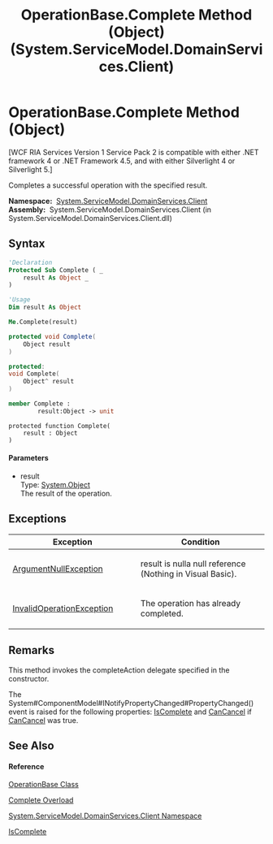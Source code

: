 ﻿---
title: OperationBase.Complete Method (Object) (System.ServiceModel.DomainServices.Client)
TOCTitle: Complete Method (Object)
ms:assetid: M:System.ServiceModel.DomainServices.Client.OperationBase.Complete(System.Object)
ms:mtpsurl: https://msdn.microsoft.com/en-us/library/system.servicemodel.domainservices.client.operationbase.complete(v=VS.91)
ms:contentKeyID: 28754539
ms.date: 01/27/2012
mtps_version: v=VS.91
dev_langs:
- vb
- csharp
- c++
- fsharp
- jscript
api_location:
- System.ServiceModel.DomainServices.Client.dll
api_name:
- System.ServiceModel.DomainServices.Client.OperationBase.Complete
api_type:
- Managed
topic_type:
- apiref
- kbSyntax
product_family_name: VS
ROBOTS: INDEX,FOLLOW
---

# OperationBase.Complete Method (Object)

\[WCF RIA Services Version 1 Service Pack 2 is compatible with either .NET framework 4 or .NET Framework 4.5, and with either Silverlight 4 or Silverlight 5.\]

Completes a successful operation with the specified result.

**Namespace:**  [System.ServiceModel.DomainServices.Client](ff422479\(v=vs.91\).md)  
**Assembly:**  System.ServiceModel.DomainServices.Client (in System.ServiceModel.DomainServices.Client.dll)

## Syntax

``` vb
'Declaration
Protected Sub Complete ( _
    result As Object _
)
```

``` vb
'Usage
Dim result As Object

Me.Complete(result)
```

``` csharp
protected void Complete(
    Object result
)
```

``` c++
protected:
void Complete(
    Object^ result
)
```

``` fsharp
member Complete : 
        result:Object -> unit 
```

``` jscript
protected function Complete(
    result : Object
)
```

#### Parameters

  - result  
    Type: [System.Object](https://msdn.microsoft.com/en-us/library/e5kfa45b)  
    The result of the operation.  

## Exceptions

<table>
<colgroup>
<col style="width: 50%" />
<col style="width: 50%" />
</colgroup>
<thead>
<tr class="header">
<th>Exception</th>
<th>Condition</th>
</tr>
</thead>
<tbody>
<tr class="odd">
<td><a href="https://msdn.microsoft.com/en-us/library/27426hcy">ArgumentNullException</a></td>
<td><p>result is nulla null reference (Nothing in Visual Basic).</p></td>
</tr>
<tr class="even">
<td><a href="https://msdn.microsoft.com/en-us/library/2asft85a">InvalidOperationException</a></td>
<td><p>The operation has already completed.</p></td>
</tr>
</tbody>
</table>

## Remarks

This method invokes the completeAction delegate specified in the constructor.

The System\#ComponentModel\#INotifyPropertyChanged\#PropertyChanged() event is raised for the following properties: [IsComplete](ff422153\(v=vs.91\).md) and [CanCancel](ff422343\(v=vs.91\).md) if [CanCancel](ff422343\(v=vs.91\).md) was true.

## See Also

#### Reference

[OperationBase Class](ff422405\(v=vs.91\).md)

[Complete Overload](ff422969\(v=vs.91\).md)

[System.ServiceModel.DomainServices.Client Namespace](ff422479\(v=vs.91\).md)

[IsComplete](ff422153\(v=vs.91\).md)

